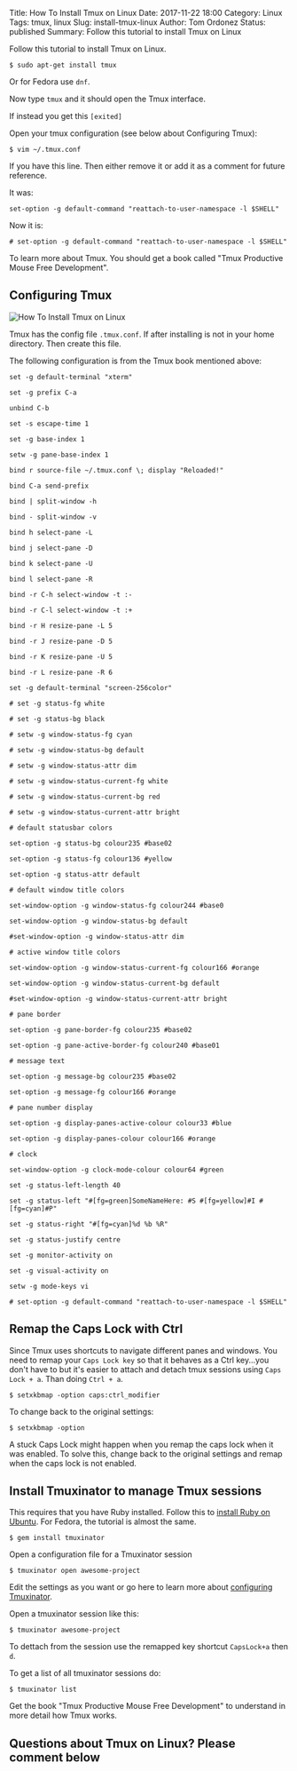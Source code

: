 Title: How To Install Tmux on Linux
Date: 2017-11-22 18:00
Category: Linux
Tags: tmux, linux
Slug: install-tmux-linux
Author: Tom Ordonez
Status: published
Summary: Follow this tutorial to install Tmux on Linux

Follow this tutorial to install Tmux on Linux.

    $ sudo apt-get install tmux

Or for Fedora use `dnf`.

Now type `tmux` and it should open the Tmux interface.

If instead you get this `[exited]`

Open your tmux configuration (see below about Configuring Tmux):

    $ vim ~/.tmux.conf

If you have this line. Then either remove it or add it as a comment for future reference.

It was:

    set-option -g default-command "reattach-to-user-namespace -l $SHELL"

Now it is:

    # set-option -g default-command "reattach-to-user-namespace -l $SHELL"

To learn more about Tmux. You should get a book called "Tmux Productive Mouse Free Development".

## Configuring Tmux

![How To Install Tmux on Linux]({filename}/images/install-tmux-linux.gif)

Tmux has the config file `.tmux.conf`. If after installing is not in your home directory. Then create this file.

The following configuration is from the Tmux book mentioned above:

    set -g default-terminal "xterm"

    set -g prefix C-a

    unbind C-b

    set -s escape-time 1

    set -g base-index 1

    setw -g pane-base-index 1

    bind r source-file ~/.tmux.conf \; display "Reloaded!"

    bind C-a send-prefix

    bind | split-window -h

    bind - split-window -v

    bind h select-pane -L

    bind j select-pane -D

    bind k select-pane -U

    bind l select-pane -R

    bind -r C-h select-window -t :-

    bind -r C-l select-window -t :+

    bind -r H resize-pane -L 5

    bind -r J resize-pane -D 5

    bind -r K resize-pane -U 5

    bind -r L resize-pane -R 6

    set -g default-terminal "screen-256color"

    # set -g status-fg white

    # set -g status-bg black

    # setw -g window-status-fg cyan

    # setw -g window-status-bg default

    # setw -g window-status-attr dim

    # setw -g window-status-current-fg white

    # setw -g window-status-current-bg red

    # setw -g window-status-current-attr bright

    # default statusbar colors

    set-option -g status-bg colour235 #base02

    set-option -g status-fg colour136 #yellow

    set-option -g status-attr default

    # default window title colors

    set-window-option -g window-status-fg colour244 #base0

    set-window-option -g window-status-bg default

    #set-window-option -g window-status-attr dim

    # active window title colors

    set-window-option -g window-status-current-fg colour166 #orange

    set-window-option -g window-status-current-bg default

    #set-window-option -g window-status-current-attr bright
    
    # pane border

    set-option -g pane-border-fg colour235 #base02

    set-option -g pane-active-border-fg colour240 #base01
    
    # message text

    set-option -g message-bg colour235 #base02

    set-option -g message-fg colour166 #orange
   
    # pane number display

    set-option -g display-panes-active-colour colour33 #blue

    set-option -g display-panes-colour colour166 #orange
    
    # clock

    set-window-option -g clock-mode-colour colour64 #green
    
    set -g status-left-length 40

    set -g status-left "#[fg=green]SomeNameHere: #S #[fg=yellow]#I #[fg=cyan]#P"

    set -g status-right "#[fg=cyan]%d %b %R"

    set -g status-justify centre

    set -g monitor-activity on

    set -g visual-activity on

    setw -g mode-keys vi

    # set-option -g default-command "reattach-to-user-namespace -l $SHELL"

## Remap the Caps Lock with Ctrl

Since Tmux uses shortcuts to navigate different panes and windows. You need to remap your `Caps Lock key` so that it behaves as a Ctrl key...you don't have to but it's easier to attach and detach tmux sessions using `Caps Lock + a`. Than doing `Ctrl + a`.

    $ setxkbmap -option caps:ctrl_modifier

To change back to the original settings:

    $ setxkbmap -option

A stuck Caps Lock might happen when you remap the caps lock when it was enabled. To solve this, change back to the original settings and remap when the caps lock is not enabled.

## Install Tmuxinator to manage Tmux sessions

This requires that you have Ruby installed. Follow this to <a href="https://www.tomordonez.com/installing-ruby-on-ubuntu.html" target="_blank">install Ruby on Ubuntu</a>. For Fedora, the tutorial is almost the same.

    $ gem install tmuxinator

Open a configuration file for a Tmuxinator session

    $ tmuxinator open awesome-project

Edit the settings as you want or go here to learn more about <a href="https://github.com/tmuxinator/tmuxinator" target="_blank">configuring Tmuxinator</a>.

Open a tmuxinator session like this:

    $ tmuxinator awesome-project

To dettach from the session use the remapped key shortcut `CapsLock+a` then `d`.

To get a list of all tmuxinator sessions do:


    $ tmuxinator list

Get the book "Tmux Productive Mouse Free Development" to understand in more detail how Tmux works.

## Questions about Tmux on Linux? Please comment below
